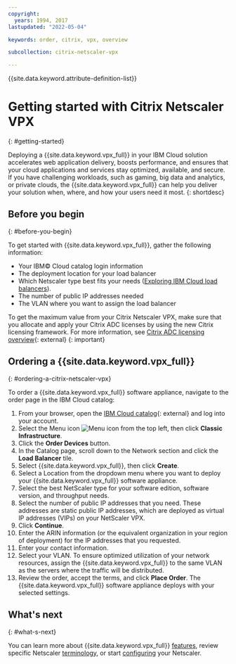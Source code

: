 ```yaml
---
copyright:
  years: 1994, 2017
lastupdated: "2022-05-04"

keywords: order, citrix, vpx, overview

subcollection: citrix-netscaler-vpx

---
```


{{site.data.keyword.attribute-definition-list}}

# Getting started with Citrix Netscaler VPX
{: #getting-started}

Deploying a {{site.data.keyword.vpx_full}} in your IBM Cloud solution accelerates web application delivery, boosts performance, and ensures that your cloud applications and services stay optimized, available, and secure. If you have challenging workloads, such as gaming, big data and analytics, or private clouds, the {{site.data.keyword.vpx_full}} can help you deliver your solution when, where, and how your users need it most.
{: shortdesc}

## Before you begin
{: #before-you-begin}

To get started with {{site.data.keyword.vpx_full}}, gather the following information:

* Your IBM© Cloud catalog login information
* The deployment location for your load balancer
* Which Netscaler type best fits your needs ([Exploring IBM Cloud load balancers](/docs/loadbalancer-service?topic=loadbalancer-service-explore)).
* The number of public IP addresses needed
* The VLAN where you want to assign the load balancer

To get the maximum value from your Citrix Netscaler VPX, make sure that you allocate and apply your Citrix ADC licenses by using the new Citrix licensing framework. For more information, see [Citrix ADC licensing overview](https://docs.netscaler.com/en-us/citrix-adc/12-1/licensing/citrix-adc-licensing-overview.html){: external}
{: important}

## Ordering a {{site.data.keyword.vpx_full}}
{: #ordering-a-citrix-netscaler-vpx}

To order a {{site.data.keyword.vpx_full}} software appliance, navigate to the order page in the IBM Cloud catalog:

1. From your browser, open the [IBM Cloud catalog](/login){: external} and log into your account.
2. Select the Menu icon ![Menu icon](../../icons/icon_hamburger.svg) from the top left, then click **Classic Infrastructure**.
3. Click the **Order Devices** button.
4. In the Catalog page, scroll down to the Network section and click the **Load Balancer** tile.
5. Select {{site.data.keyword.vpx_full}}, then click **Create**.
6. Select a Location from the dropdown menu where you want to deploy your {{site.data.keyword.vpx_full}} software appliance.
7. Select the best NetScaler type for your software edition, software version, and throughput needs.
8. Select the number of public IP addresses that you need.
   These addresses are static public IP addresses, which are deployed as virtual IP addresses (VIPs) on your NetScaler VPX.
9. Click **Continue**.
10. Enter the ARIN information (or the equivalent organization in your region of deployment) for the IP addresses that you requested.
11. Enter your contact information.
12. Select your VLAN.
   To ensure optimized utilization of your network resources, assign the {{site.data.keyword.vpx_full}} to the same VLAN as the servers where the traffic will be distributed.
13. Review the order, accept the terms, and click **Place Order**. The {{site.data.keyword.vpx_full}} software appliance deploys with your selected settings.

## What's next
{: #what-s-next}

You can learn more about {{site.data.keyword.vpx_full}} [features](/docs/citrix-netscaler-vpx?topic=citrix-netscaler-vpx-about-citrix-netscaler-vpx), review specific Netscaler [terminology](/docs/citrix-netscaler-vpx?topic=citrix-netscaler-vpx-citrix-netscaler-vpx-terminology), or start [configuring](/docs/citrix-netscaler-vpx?topic=citrix-netscaler-vpx-basic-load-balancing-configuration) your Netscaler.
